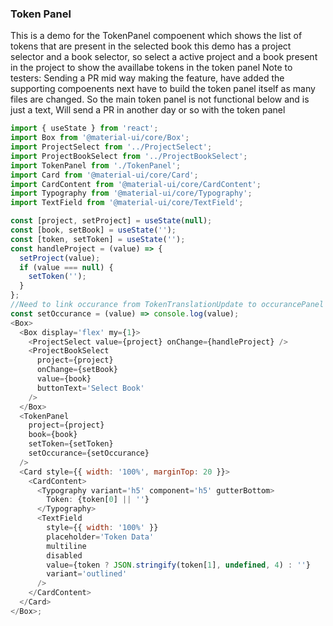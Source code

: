 ### Token Panel

This is a demo for the TokenPanel compoenent which shows the list of tokens that are present in the selected book
this demo has a project selector and a book selector, so select a active project and a book present in the project to show the availlabe tokens in the token panel
Note to testers:
Sending a PR mid way making the feature, have added the supporting compoenents next have to build the token panel itself
as many files are changed. So the main token panel is not functional below and is just a text, Will send a PR in another day or so with the token panel

```js
import { useState } from 'react';
import Box from '@material-ui/core/Box';
import ProjectSelect from '../ProjectSelect';
import ProjectBookSelect from '../ProjectBookSelect';
import TokenPanel from './TokenPanel';
import Card from '@material-ui/core/Card';
import CardContent from '@material-ui/core/CardContent';
import Typography from '@material-ui/core/Typography';
import TextField from '@material-ui/core/TextField';

const [project, setProject] = useState(null);
const [book, setBook] = useState('');
const [token, setToken] = useState('');
const handleProject = (value) => {
  setProject(value);
  if (value === null) {
    setToken('');
  }
};
//Need to link occurance from TokenTranslationUpdate to occurancePanel
const setOccurance = (value) => console.log(value);
<Box>
  <Box display='flex' my={1}>
    <ProjectSelect value={project} onChange={handleProject} />
    <ProjectBookSelect
      project={project}
      onChange={setBook}
      value={book}
      buttonText='Select Book'
    />
  </Box>
  <TokenPanel
    project={project}
    book={book}
    setToken={setToken}
    setOccurance={setOccurance}
  />
  <Card style={{ width: '100%', marginTop: 20 }}>
    <CardContent>
      <Typography variant='h5' component='h5' gutterBottom>
        Token: {token[0] || ''}
      </Typography>
      <TextField
        style={{ width: '100%' }}
        placeholder='Token Data'
        multiline
        disabled
        value={token ? JSON.stringify(token[1], undefined, 4) : ''}
        variant='outlined'
      />
    </CardContent>
  </Card>
</Box>;
```

